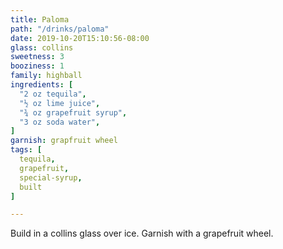 ```yaml
---
title: Paloma
path: "/drinks/paloma"
date: 2019-10-20T15:10:56-08:00
glass: collins
sweetness: 3
booziness: 1
family: highball
ingredients: [
  "2 oz tequila",
  "½ oz lime juice",
  "¾ oz grapefruit syrup",
  "3 oz soda water",
]
garnish: grapfruit wheel
tags: [
  tequila,
  grapefruit,
  special-syrup,
  built
]

---
```


Build in a collins glass over ice. Garnish with a grapefruit wheel.
